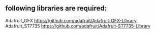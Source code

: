 ## following libraries are required:  
Adafruit_GFX	https://github.com/adafruit/Adafruit-GFX-Library  
Adafruit_ST7735	https://github.com/adafruit/Adafruit-ST7735-Library  
